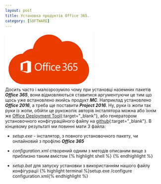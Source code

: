 ```yaml
---
layout: post
title: Установка продуктів Office 365.
category: [SOFTWARE]
---
```

![office365 logo](/assets/media/office365.webp?style=head)  
Досить часто і малозрозуміло чому при установці наземних пакетів ***Office 365***, вони відмовляються ставитися аргументуючи це тим що щось уже встановлено якийсь продукт ***МС***. Наприклад установлено ***Office 2016***, а треба ще поставити ***Project 2016***. <!--more-->Ну, руки із жопи так руки із жопи, обійти це рукожопіє авторів інсталятора можна або їхнім же [Office Deployment Tool](https://www.microsoft.com/en-us/download/details.aspx?id=49117 "Office Deployment Tool"){:target="_blank"}, або генератором установочного конфігураційного файлу на [github](https://officedev.github.io/Office-IT-Pro-Deployment-Scripts/XmlEditor.html "GitHub Office Deployment Tool"){:target="_blank"}. В кінцевому результаті ми повинні мати 3 файла:

- *setup.exe* - інсталятор, з повного установочного пакету, чи онлайновий з профілю ***Office 365***
- *configuration.xml* створений одним з методів описаним вище з приблизно таким вмістом
  {% highlight shell %}<Configuration>
    <Add OfficeClientEdition="32" Channel="Monthly">
        <Product ID="SkypeforBusinessEntryRetail">
            <Language ID="en-uk"/>
        </Product>
    </Add>
</Configuration>{% endhighlight %}

- *setup.bat* для запуску установки з використанням нашого файлу конфігурації
    {% highlight terminal %}setup.exe /configure configuration.xml{% endhighlight %}
